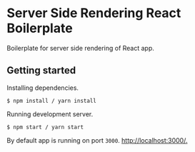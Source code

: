 # Server Side Rendering React Boilerplate

Boilerplate for server side rendering of React app.

## Getting started

Installing dependencies.

```
$ npm install / yarn install
```

Running development server.
```
$ npm start / yarn start
```

By default app is running on port `3000`. [http://localhost:3000/.](http://localhost:3000/)
